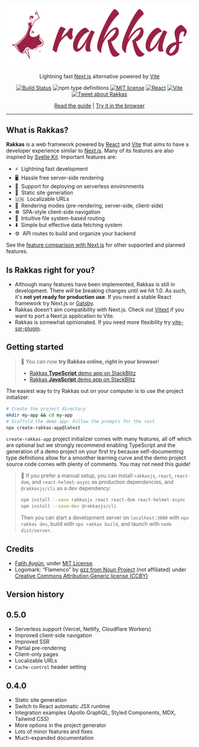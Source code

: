 # ![Rakkas](logo.png)

<div align="center">

Lightning fast [Next.js](https://nextjs.org) alternative powered by [Vite](https://vitejs.dev)

[![Build Status](https://app.travis-ci.com/rakkasjs/rakkasjs.svg?branch=main)](https://app.travis-ci.com/rakkasjs/rakkasjs)
![npm type definitions](https://img.shields.io/npm/types/rakkasjs)
[![MIT license](https://img.shields.io/npm/l/rakkasjs)](https://github.com/rakkasjs/rakkasjs/blob/main/LICENSE)
[![React](https://badges.aleen42.com/src/react.svg)](https://reactjs.org)
[![Vite](https://badges.aleen42.com/src/vitejs.svg)](https://vitejs.dev)
[![Tweet about Rakkas](https://img.shields.io/twitter/url?style=social&url=https%3A%2F%2Fgithub.com%2Frakkasjs%2Frakkasjs)](https://twitter.com/intent/tweet?text=I%20gave%20%23RakkasJS%20a%20try!&url=https%3A%2F%2Fgithub.com%2Frakkasjs%2Frakkasjs)

[Read the guide](https://rakkasjs.org/guide) | [Try it in the browser](https://stackblitz.com/edit/rakkas-demo-ts?file=src%2Fpages%2Fpage.tsx)

</div>

---

## What is Rakkas?

**Rakkas** is a web framework powered by [React](https://reactjs.org) and [Vite](https://vitejs.dev) that aims to have a developer experience similar to [Next.js](https://nextjs.org). Many of its features are also inspired by [Svelte Kit](https://kit.svelte.dev). Important features are:

- ⚡&nbsp; Lightning fast development
- 🖥️&nbsp; Hassle free server-side rendering
- 🚀&nbsp; Support for deploying on serverless environments
- 📄&nbsp; Static site generation
- 🇺🇳&nbsp; Localizable URLs
- 🔀&nbsp; Rendering modes (pre-rendering, server-side, client-side)
- ☸️&nbsp; SPA-style client-side navigation
- 📁&nbsp; Intuitive file system-based routing
- ⬇️&nbsp; Simple but effective data fetching system
- ⚙️&nbsp; API routes to build and organize your backend

See the [feature comparison with Next.js](https://rakkasjs.org/guide/feature-comparison) for other supported and planned features.

## Is Rakkas right for you?

- Although many features have been implemented, Rakkas is still in development. There _will_ be breaking changes until we hit 1.0. As such, it's **not yet ready for production use**. If you need a stable React framework try Next.js or [Gatsby](https://www.gatsbyjs.com/).
- Rakkas doesn't aim compatibility with Next.js. Check out [Vitext](https://github.com/Aslemammad/vitext) if you want to port a Next.js application to Vite.
- Rakkas is somewhat opinionated. If you need more flexibility try [vite-ssr-plugin](https://vite-plugin-ssr.com/).

## Getting started

> 🚀 You can now **try Rakkas online, right in your browser**!
>
> - [Rakkas **TypeScript** demo app on StackBlitz](https://stackblitz.com/edit/rakkas-demo-ts?file=src%2Fpages%2Fpage.tsx)
> - [Rakkas **JavaScript** demo app on StackBlitz](https://stackblitz.com/edit/rakkas-demo?file=src%2Fpages%2Fpage.jsx)

The easiest way to try Rakkas out on your computer is to use the project initializer:

```bash
# Create the project directory
mkdir my-app && cd my-app
# Scaffold the demo app: Follow the prompts for the rest
npx create-rakkas-app@latest
```

`create-rakkas-app` project initializer comes with many features, all off which are optional but we strongly recommend enabling TypeScript and the generation of a demo project on your first try because self-documenting type definitions allow for a smoother learning curve and the demo project source code comes with plenty of comments. You may not need this guide!

> 👷 If you prefer a manual setup, you can install `rakkasjs`, `react`, `react-dom`, and `react-helmet-async` as production dependencies, and `@rakkasjs/cli` as a dev dependency:
>
> ```bash
> npm install --save rakkasjs react react-dom react-helmet-async
> npm install --save-dev @rakkasjs/cli
> ```
>
> Then you can start a development server on `localhost:3000` with `npx rakkas dev`, build with `npx rakkas build`, and launch with `node dist/server`.

## Credits
- [Fatih Aygün](https://github.com/cyco130), under [MIT License](https://opensource.org/licenses/MIT).
- Logomark: “Flamenco” by [gzz from Noun Project](https://thenounproject.com/term/flamenco/111303) (not affiliated) under [Creative Commons Attribution Generic license (CCBY)](https://creativecommons.org/licenses/by/2.0/)

## Version history

## 0.5.0
- Serverless support (Vercel, Netlify, Cloudflare Workers)
- Improved client-side navigation
- Improved SSR
- Partial pre-rendering
- Client-only pages
- Localizable URLs
- `Cache-control` header setting

## 0.4.0
- Static site generation
- Switch to React automatic JSX runtime
- Integration examples (Apollo GraphQL, Styled Components, MDX, Tailwind CSS)
- More options in the project generator
- Lots of minor features and fixes
- Much-expanded documentation

